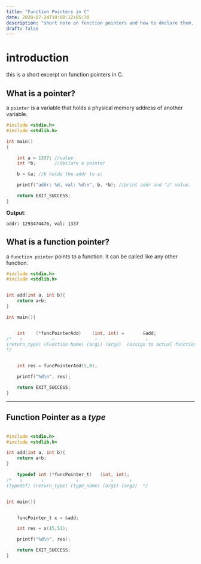 ```yaml
---
title: "Function Pointers in C"
date: 2020-07-24T19:00:12+05:30
description: "short note on function pointers and how to declare them. 🔨"
draft: false
---
```


# introduction

this is a short excerpt on function pointers in C.

## What is a pointer?

a `pointer` is a variable that holds a physical memory address of another variable. 

```c
#include <stdio.h>
#include <stdlib.h>

int main()
{

    int a = 1337; //value
    int *b;       //declare a pointer

    b = &a; //b holds the addr to a;

    printf("addr: %d, val: %d\n", b, *b); //print addr and "a" value.

    return EXIT_SUCCESS;
}
```

**Output**:
```
addr: 1293474476, val: 1337
```



## What is a function pointer?

a `function pointer` points to a function. it can be called like any other function.

```c
#include <stdio.h>
#include <stdlib.h>


int add(int a, int b){
    return a+b;
}

int main(){


    int    (*funcPointerAdd)    (int, int) =       &add;
/*   ↓           ↓               ↓                  ↓
(return_type) (Function Name) (arg1) (arg2)  (assign to actual function addr.) 
*/


    int res = funcPointerAdd(5,8);

    printf("%d\n", res);

    return EXIT_SUCCESS;
}
```

---

## Function Pointer as a *type*


```c

#include <stdio.h>
#include <stdlib.h>

int add(int a, int b){
    return a+b;
}

    typedef int (*funcPointer_t)   (int, int);
/*   ↓       ↓            ↓            ↓      ↓
(typedef) (return_type) (type_name) (arg1) (arg2)  */


int main(){


    funcPointer_t x = &add;

    int res = x(15,51);

    printf("%d\n", res);

    return EXIT_SUCCESS;
}

```







